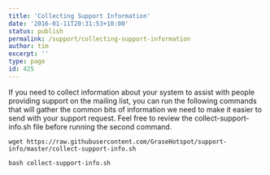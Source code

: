 ```yaml
---
title: 'Collecting Support Information'
date: '2016-01-11T20:31:53+10:00'
status: publish
permalink: /support/collecting-support-information
author: tim
excerpt: ''
type: page
id: 425
---
```

If you need to collect information about your system to assist with people providing support on the mailing list, you can run the following commands that will gather the common bits of information we need to make it easier to send with your support request. Feel free to review the collect-support-info.sh file before running the second command.

```shell
wget https://raw.githubusercontent.com/GraseHotspot/support-info/master/collect-support-info.sh

bash collect-support-info.sh
```